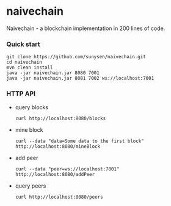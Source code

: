 
# naivechain
Naivechain - a blockchain implementation in 200 lines of code.

### Quick start
```
git clone https://github.com/sunysen/naivechain.git
cd naivechain
mvn clean install
java -jar naivechain.jar 8080 7001
java -jar naivechain.jar 8081 7002 ws://localhost:7001

```


### HTTP API

- query blocks

  ```
  curl http://localhost:8080/blocks

  ```

- mine block

  ```
  curl --data "data=Some data to the first block" http://localhost:8080/mineBlock

  ```

- add peer

  ```
  curl --data "peer=ws://localhost:7001" http://localhost:8080/addPeer

  ```

- query peers

  ```
  curl http://localhost:8080/peers
  ```
